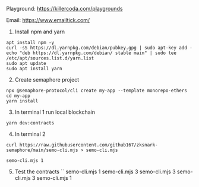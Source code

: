 Playground: https://killercoda.com/playgrounds

Email: https://www.emailtick.com/

1. Install npm and yarn
```
apt install npm -y
curl -sS https://dl.yarnpkg.com/debian/pubkey.gpg | sudo apt-key add -
echo "deb https://dl.yarnpkg.com/debian/ stable main" | sudo tee /etc/apt/sources.list.d/yarn.list
sudo apt update
sudo apt install yarn

```

2. Create semaphore project
```
npx @semaphore-protocol/cli create my-app --template monorepo-ethers
cd my-app
yarn install

```

3. In terminal 1 run local blockchain
```
yarn dev:contracts

```

4. In terminal 2 
```
curl https://raw.githubusercontent.com/github167/zksnark-semaphore/main/semo-cli.mjs > semo-cli.mjs

semo-cli.mjs 1

```

5. Test the contracts
``
semo-cli.mjs 1
semo-cli.mjs 3
semo-cli.mjs 3
semo-cli.mjs 3
semo-cli.mjs 1

``` 
